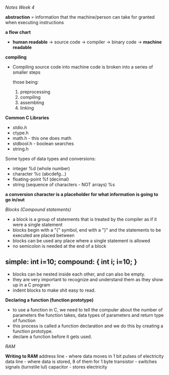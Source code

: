 *Notes Week 4*

__abstraction__ = information that the machine/person can take for granted when executing instructions

__a flow chart__

  - __human readable__ -> source code -> compiler -> binary code -> __machine readable__

**compiling**

- Compiling source code into machine code is broken into a series of smaller steps

  those being:
    1. preprocessing
    2. compiling
    3. assembling
    4. linking

**Common C Libraries**
  - *stdio.h*
  - ctype.h
  - math.h - this one does math
  - stdbool.h - boolean searches
  - string.h

Some types of data types and conversions:
  - integer %d (whole number)
  - character %c (abcdefg...)
  - floating-point %f (decimal)
  - string (sequence of characters - NOT arrays) %s

  **a conversion character is a placeholder for what information is going to go in/out**

*Blocks (Compound statements)*

  - a block is a group of statements that is treated by the compiler as if it were a single statement
  - blocks begin with a "{" symbol, end with a "}" and the statements to be executed are placed between
  - blocks can be used any place where a single statement is allowed
  - no semicolon is needed at the end of a block

  simple: int i=10;
  compound:
  {
    int i;
    i=10;
  }
----------------------------------------------------------------
  - blocks can be nested inside each other, and can also be empty.
  - they are very important to recognize and understand them as they show up in a C program
  - indent blocks to make shit easy to read.

**Declaring a function (function prototype)**

  - to use a function in C, we need to tell the compuler about the number of parameters the function takes, data types of parameters and return type of function
  - this process is called a function declaration and we do this by creating a function prototype.
  - declare a function before it gets used.

*RAM*

**Writing to RAM**
address line - where data moves in 1 bit pulses of electricity
data line - where data is stored, 8 of them for 1 byte
transistor - switches signals (turnstile lul)
capacitor - stores electricity
